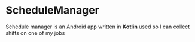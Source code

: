# ScheduleManager

Schedule manager is an Android app written in **Kotlin** used so I can collect shifts on one of my jobs